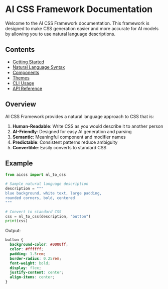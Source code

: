 # AI CSS Framework Documentation

Welcome to the AI CSS Framework documentation. This framework is designed to make CSS generation easier and more accurate for AI models by allowing you to use natural language descriptions.

## Contents

- [Getting Started](getting-started.md)
- [Natural Language Syntax](nl-syntax.md)
- [Components](components.md)
- [Themes](themes.md)
- [CLI Usage](cli.md)
- [API Reference](api.md)

## Overview

AI CSS Framework provides a natural language approach to CSS that is:

1. **Human-Readable**: Write CSS as you would describe it to another person
2. **AI-Friendly**: Designed for easy AI generation and parsing
3. **Semantic**: Meaningful component and modifier names
4. **Predictable**: Consistent patterns reduce ambiguity
5. **Convertible**: Easily converts to standard CSS

## Example

```python
from aicss import nl_to_css

# Sample natural language description
description = """
blue background, white text, large padding, 
rounded corners, bold, centered
"""

# Convert to standard CSS
css = nl_to_css(description, "button")
print(css)
```

Output:
```css
button {
  background-color: #0000ff;
  color: #ffffff;
  padding: 1.5rem;
  border-radius: 0.25rem;
  font-weight: bold;
  display: flex;
  justify-content: center;
  align-items: center;
}
```